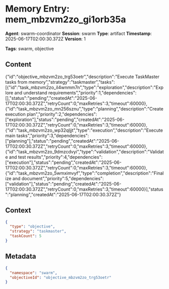 # Memory Entry: mem_mbzvm2zo_gi1orb35a

**Agent**: swarm-coordinator
**Session**: swarm
**Type**: artifact
**Timestamp**: 2025-06-17T02:00:30.372Z
**Version**: 1

**Tags**: swarm, objective

## Content

{"id":"objective_mbzvm2zo_trg53oetr","description":"Execute TaskMaster tasks from memory","strategy":"taskmaster","tasks":[{"id":"task_mbzvm2zo_il4wnmm7n","type":"exploration","description":"Explore and understand requirements","priority":1,"dependencies":[],"status":"pending","createdAt":"2025-06-17T02:00:30.372Z","retryCount":0,"maxRetries":3,"timeout":60000},{"id":"task_mbzvm2zo_mn256sznu","type":"planning","description":"Create execution plan","priority":2,"dependencies":["exploration"],"status":"pending","createdAt":"2025-06-17T02:00:30.372Z","retryCount":0,"maxRetries":3,"timeout":60000},{"id":"task_mbzvm2zo_wp32qljjt","type":"execution","description":"Execute main tasks","priority":3,"dependencies":["planning"],"status":"pending","createdAt":"2025-06-17T02:00:30.372Z","retryCount":0,"maxRetries":3,"timeout":60000},{"id":"task_mbzvm2zo_9dmzcdvyi","type":"validation","description":"Validate and test results","priority":4,"dependencies":["execution"],"status":"pending","createdAt":"2025-06-17T02:00:30.372Z","retryCount":0,"maxRetries":3,"timeout":60000},{"id":"task_mbzvm2zo_5wmximvyf","type":"completion","description":"Finalize and document","priority":5,"dependencies":["validation"],"status":"pending","createdAt":"2025-06-17T02:00:30.372Z","retryCount":0,"maxRetries":3,"timeout":60000}],"status":"planning","createdAt":"2025-06-17T02:00:30.372Z"}

## Context

```json
{
  "type": "objective",
  "strategy": "taskmaster",
  "taskCount": 5
}
```

## Metadata

```json
{
  "namespace": "swarm",
  "objectiveId": "objective_mbzvm2zo_trg53oetr"
}
```
